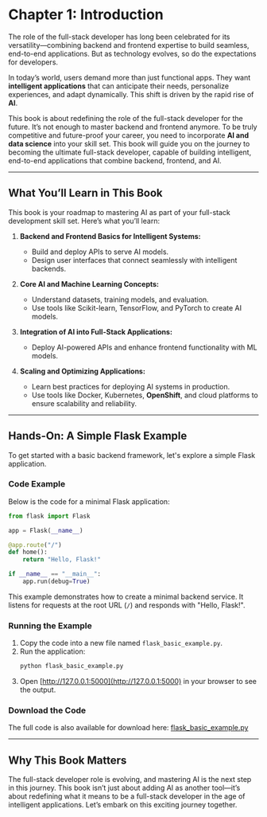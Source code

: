 # Chapter 1: Introduction

The role of the full-stack developer has long been celebrated for its versatility—combining backend and frontend expertise to build seamless, end-to-end applications. But as technology evolves, so do the expectations for developers.

In today’s world, users demand more than just functional apps. They want **intelligent applications** that can anticipate their needs, personalize experiences, and adapt dynamically. This shift is driven by the rapid rise of **AI**.

This book is about redefining the role of the full-stack developer for the future. It’s not enough to master backend and frontend anymore. To be truly competitive and future-proof your career, you need to incorporate **AI and data science** into your skill set. This book will guide you on the journey to becoming the ultimate full-stack developer, capable of building intelligent, end-to-end applications that combine backend, frontend, and AI.

---

## What You’ll Learn in This Book

This book is your roadmap to mastering AI as part of your full-stack development skill set. Here’s what you’ll learn:

1. **Backend and Frontend Basics for Intelligent Systems:**
   - Build and deploy APIs to serve AI models.
   - Design user interfaces that connect seamlessly with intelligent backends.

2. **Core AI and Machine Learning Concepts:**
   - Understand datasets, training models, and evaluation.
   - Use tools like Scikit-learn, TensorFlow, and PyTorch to create AI models.

3. **Integration of AI into Full-Stack Applications:**
   - Deploy AI-powered APIs and enhance frontend functionality with ML models.

4. **Scaling and Optimizing Applications:**
   - Learn best practices for deploying AI systems in production.
   - Use tools like Docker, Kubernetes, **OpenShift**, and cloud platforms to ensure scalability and reliability.

---

## Hands-On: A Simple Flask Example

To get started with a basic backend framework, let's explore a simple Flask application.

### Code Example

Below is the code for a minimal Flask application:

```python
from flask import Flask

app = Flask(__name__)

@app.route("/")
def home():
    return "Hello, Flask!"

if __name__ == "__main__":
    app.run(debug=True)
```

This example demonstrates how to create a minimal backend service. It listens for requests at the root URL (`/`) and responds with "Hello, Flask!".

### Running the Example

1. Copy the code into a new file named `flask_basic_example.py`.
2. Run the application:
   ```bash
   python flask_basic_example.py
   ```
3. Open [http://127.0.0.1:5000](http://127.0.0.1:5000) in your browser to see the output.

### Download the Code

The full code is also available for download here:
[flask_basic_example.py](../code/chapter1/flask_basic_example.py)

---

## Why This Book Matters

The full-stack developer role is evolving, and mastering AI is the next step in this journey. This book isn’t just about adding AI as another tool—it’s about redefining what it means to be a full-stack developer in the age of intelligent applications. Let’s embark on this exciting journey together.

